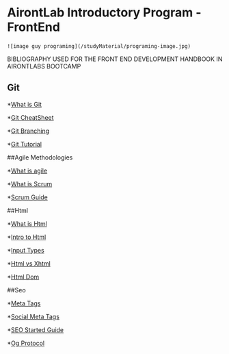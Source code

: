 # AirontLab Introductory Program - FrontEnd

    ![image guy programing](/studyMaterial/programing-image.jpg)

BIBLIOGRAPHY USED FOR THE FRONT END DEVELOPMENT HANDBOOK IN AIRONTLABS BOOTCAMP

## Git


*[What is Git](https://www.atlassian.com/es/git/tutorials/what-is-git)

*[Git CheatSheet](https://education.github.com/git-cheat-sheet-education.pdf)

*[Git Branching](https://git-scm.com/book/en/v2/Git-Branching-Branches-in-a-Nutshell)

*[Git Tutorial](https://www.w3schools.com/git/)

##Agile Methodologies

*[What is agile](https://www.atlassian.com/agile)

*[What is Scrum](https://www.atlassian.com/agile/scrum)

*[Scrum Guide](https://scrumguides.org/scrum-guide.html)

##Html

*[What is Html](https://www.w3schools.com/whatis/whatis_htmldom.asp)

*[Intro to Html](https://www.w3schools.com/html/html_intro.asp)

*[Input Types](https://www.w3schools.com/html/html_form_input_types.asp)

*[Html vs Xhtml](https://www.mclibre.org/consultar/htmlcss/html/html-xhtml-diferencias.html#:~:text=HTML%20vs%20XHTML&text=En%20general%2C%20la%20sintaxis%20XHTML,que%20es%20un%20documento%20inv%C3%A1lido.)

*[Html Dom](https://www.w3schools.com/whatis/whatis_htmldom.asp)


##Seo

*[Meta Tags](https://ahrefs.com/blog/seo-meta-tags/)

*[Social Meta Tags](https://css-tricks.com/essential-meta-tags-social-media/)

*[SEO Started Guide](https://developers.google.com/search/docs/fundamentals/seo-starter-guide)

*[Og Protocol](https://ogp.me/)

